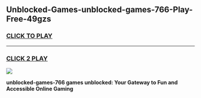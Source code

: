 
## Unblocked-Games-unblocked-games-766-Play-Free-49gzs
<h3>
<a href="https://premium76.site?title=unblocked-games-766&ref=18A">CLICK TO PLAY</a></h3>
<hr>

<h3>
<a href="https://premium76.site?title=unblocked-games-766&ref=18A">CLICK 2 PLAY</a>
  
</h3>

<a href="https://premium76.site?title=unblocked-games-766&ref=18A"><img src="https://clearcache.store/games.png"></a>


**unblocked-games-766 games unblocked: Your Gateway to Fun and Accessible Online Gaming**
